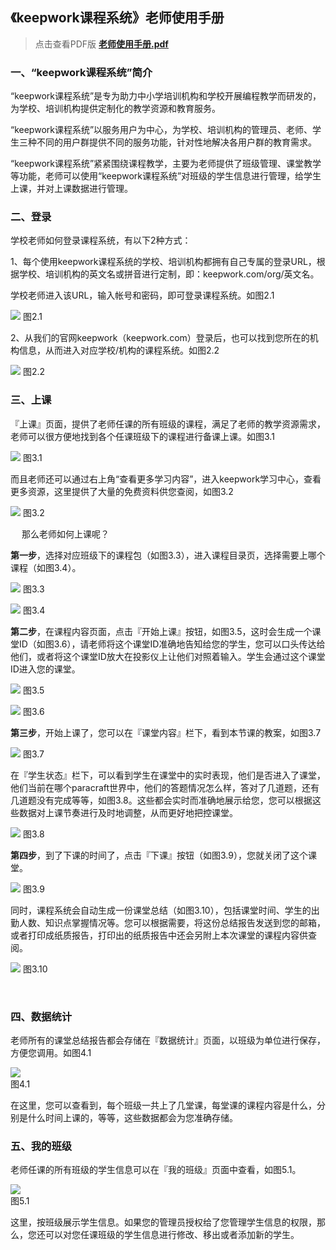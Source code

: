 ## 《keepwork课程系统》老师使用手册

> 点击查看PDF版 **[老师使用手册.pdf](https://api.keepwork.com/storage/v0/siteFiles/3646/raw#老师使用手册.pdf)**

### 一、“keepwork课程系统”简介

“keepwork课程系统”是专为助力中小学培训机构和学校开展编程教学而研发的，为学校、培训机构提供定制化的教学资源和教育服务。

“keepwork课程系统”以服务用户为中心，为学校、培训机构的管理员、老师、学生三种不同的用户群提供不同的服务功能，针对性地解决各用户群的教育需求。

“keepwork课程系统”紧紧围绕课程教学，主要为老师提供了班级管理、课堂教学等功能，老师可以使用“keepwork课程系统”对班级的学生信息进行管理，给学生上课，并对上课数据进行管理。

### 二、登录 

学校老师如何登录课程系统，有以下2种方式：

1、每个使用keepwork课程系统的学校、培训机构都拥有自己专属的登录URL，根据学校、培训机构的英文名或拼音进行定制，即：keepwork.com/org/英文名。

学校老师进入该URL，输入帐号和密码，即可登录课程系统。如图2.1 

![](https://api.keepwork.com/storage/v0/siteFiles/3842/raw#老师2.1.png)
图2.1


2、从我们的官网keepwork（keepwork.com）登录后，也可以找到您所在的机构信息，从而进入对应学校/机构的课程系统。如图2.2 

![](https://api.keepwork.com/storage/v0/siteFiles/3843/raw#老师2.2.png)
图2.2 

### 三、上课 

『上课』页面，提供了老师任课的所有班级的课程，满足了老师的教学资源需求，老师可以很方便地找到各个任课班级下的课程进行备课上课。如图3.1

![](https://api.keepwork.com/storage/v0/siteFiles/3844/raw#老师3.1.png)
图3.1

而且老师还可以通过右上角“查看更多学习内容”，进入keepwork学习中心，查看更多资源，这里提供了大量的免费资料供您查阅，如图3.2

![](https://api.keepwork.com/storage/v0/siteFiles/3845/raw#老师3.2.png)
图3.2 

 
那么老师如何上课呢？

**第一步**，选择对应班级下的课程包（如图3.3），进入课程目录页，选择需要上哪个课程（如图3.4）。
 
![](https://api.keepwork.com/storage/v0/siteFiles/3846/raw#老师3.3.png )
图3.3

![](https://api.keepwork.com/storage/v0/siteFiles/3848/raw#老师3.4.png) 
图3.4

**第二步**，在课程内容页面，点击『开始上课』按钮，如图3.5，这时会生成一个课堂ID（如图3.6），请老师将这个课堂ID准确地告知给您的学生，您可以口头传达给他们，或者将这个课堂ID放大在投影仪上让他们对照着输入。学生会通过这个课堂ID进入您的课堂。

![](https://api.keepwork.com/storage/v0/siteFiles/3849/raw#老师3.5.png) 
图3.5
	

![](https://api.keepwork.com/storage/v0/siteFiles/3850/raw#老师3.6.png) 
图3.6

**第三步**，开始上课了，您可以在『课堂内容』栏下，看到本节课的教案，如图3.7
 
![](https://api.keepwork.com/storage/v0/siteFiles/3851/raw#老师3.7.png) 
图3.7
 

在『学生状态』栏下，可以看到学生在课堂中的实时表现，他们是否进入了课堂，他们当前在哪个paracraft世界中，他们的答题情况怎么样，答对了几道题，还有几道题没有完成等等，如图3.8。这些都会实时而准确地展示给您，您可以根据这些数据对上课节奏进行及时地调整，从而更好地把控课堂。
 
![](https://api.keepwork.com/storage/v0/siteFiles/3852/raw#老师3.8.png) 
图3.8
 

**第四步**，到了下课的时间了，点击『下课』按钮（如图3.9），您就关闭了这个课堂。
 
![](https://api.keepwork.com/storage/v0/siteFiles/3853/raw#老师3.9.png) 
图3.9
 

同时，课程系统会自动生成一份课堂总结（如图3.10），包括课堂时间、学生的出勤人数、知识点掌握情况等。您可以根据需要，将这份总结报告发送到您的邮箱，或者打印成纸质报告，打印出的纸质报告中还会另附上本次课堂的课程内容供查阅。
 
![](https://api.keepwork.com/storage/v0/siteFiles/3854/raw#老师3.10.png) 
图3.10

 
### 四、数据统计 

老师所有的课堂总结报告都会存储在『数据统计』页面，以班级为单位进行保存，方便您调用。如图4.1

![](https://api.keepwork.com/storage/v0/siteFiles/3855/raw#老师4.1.png)  
图4.1

在这里，您可以查看到，每个班级一共上了几堂课，每堂课的课程内容是什么，分别是什么时间上课的，等等，这些数据都会为您准确存储。
 

### 五、我的班级 

老师任课的所有班级的学生信息可以在『我的班级』页面中查看，如图5.1。

![](https://api.keepwork.com/storage/v0/siteFiles/3856/raw#老师5.1.png)  
图5.1

这里，按班级展示学生信息。如果您的管理员授权给了您管理学生信息的权限，那么，您还可以对您任课班级的学生信息进行修改、移出或者添加新的学生。
